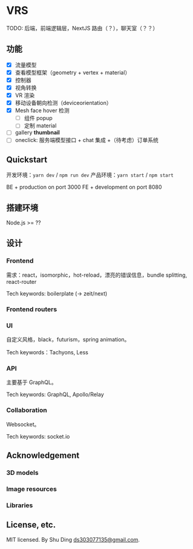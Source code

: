 # VRS

TODO: 后端，前端逻辑层，NextJS 路由（？），聊天室（？？）

## 功能
- [x] 流量模型
- [x] 查看模型框架（geometry + vertex + material）
- [x] 控制器
- [x] 视角转换
- [x] VR 渲染
- [x] 移动设备朝向检测（deviceorientation）
- [x] Mesh face hover 检测
  - [ ] 组件 popup
  - [ ] 定制 material
- [ ] gallery __thumbnail__
- [ ] oneclick: 服务端模型接口 + chat 集成 +（待考虑）订单系统

## Quickstart
开发环境：`yarn dev` / `npm run dev`
产品环境：`yarn start` / `npm start`

BE + production on port 3000
FE + development on port 8080

## 搭建环境
Node.js >= ??

## 设计

### Frontend
需求：react，isomorphic，hot-reload，漂亮的错误信息，bundle splitting, react-router

Tech keywords: boilerplate (-> zeit/next)

### Frontend routers

### UI
自定义风格，black，futurism，spring animation。

Tech keywords：Tachyons, Less

### API
主要基于 GraphQL。

Tech keywords: GraphQL, Apollo/Relay

### Collaboration
Websocket。

Tech keywords: socket.io

## Acknowledgement
### 3D models
### Image resources
### Libraries

## License, etc.
MIT licensed. By Shu Ding <ds303077135@gmail.com>.
